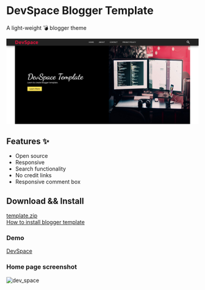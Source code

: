 # DevSpace Blogger Template
A light-weight 💣 blogger theme

![dev_space](/screenshots/home.png)

## Features ✨
* Open source
* Responsive
* Search functionality
* No credit links
* Responsive comment box

## Download && Install
[template.zip](https://github.com/mohammedshajahan7/devspace-blogger-template/releases/download/blogger-template/template.zip)</br>
[How to install blogger template](/INSTALL.md)

### Demo 
[DevSpace](https://blog-mohammedsh.blogspot.com/)

### Home page screenshot
![dev_space](/screenshots/ss_01.png)
